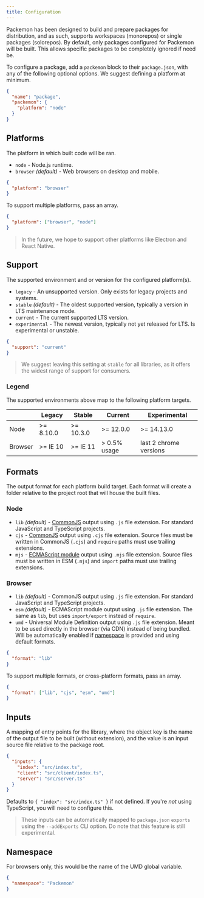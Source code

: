 ```yaml
---
title: Configuration
---
```


Packemon has been designed to build and prepare packages for distribution, and as such, supports
workspaces (monorepos) or single packages (solorepos). By default, only packages configured for
Packemon will be built. This allows specific packages to be completely ignored if need be.

To configure a package, add a `packemon` block to their `package.json`, with any of the following
optional options. We suggest defining a platform at minimum.

```json
{
  "name": "package",
  "packemon": {
    "platform": "node"
  }
}
```

## Platforms

The platform in which built code will be ran.

- `node` - Node.js runtime.
- `browser` _(default)_ - Web browsers on desktop and mobile.

```json
{
  "platform": "browser"
}
```

To support multiple platforms, pass an array.

```json
{
  "platform": ["browser", "node"]
}
```

> In the future, we hope to support other platforms like Electron and React Native.

## Support

The supported environment and or version for the configured platform(s).

- `legacy` - An unsupported version. Only exists for legacy projects and systems.
- `stable` _(default)_ - The oldest supported version, typically a version in LTS maintenance mode.
- `current` - The current supported LTS version.
- `experimental` - The newest version, typically not yet released for LTS. Is experimental or
  unstable.

```json
{
  "support": "current"
}
```

> We suggest leaving this setting at `stable` for all libraries, as it offers the widest range of
> support for consumers.

### Legend

The supported environments above map to the following platform targets.

|         | Legacy    | Stable    | Current      | Experimental           |
| ------- | --------- | --------- | ------------ | ---------------------- |
| Node    | >= 8.10.0 | >= 10.3.0 | >= 12.0.0    | >= 14.13.0             |
| Browser | >= IE 10  | >= IE 11  | > 0.5% usage | last 2 chrome versions |

## Formats

The output format for each platform build target. Each format will create a folder relative to the
project root that will house the built files.

### Node

- `lib` _(default)_ - [CommonJS](https://nodejs.org/api/modules.html) output using `.js` file
  extension. For standard JavaScript and TypeScript projects.
- `cjs` - [CommonJS](https://nodejs.org/api/modules.html) output using `.cjs` file extension. Source
  files must be written in CommonJS (`.cjs`) and `require` paths must use trailing extensions.
- `mjs` - [ECMAScript module](https://nodejs.org/api/esm.html) output using `.mjs` file extension.
  Source files must be written in ESM (`.mjs`) and `import` paths must use trailing extensions.

### Browser

- `lib` _(default)_ - CommonJS output using `.js` file extension. For standard JavaScript and
  TypeScript projects.
- `esm` _(default)_ - ECMAScript module output using `.js` file extension. The same as `lib`, but
  uses `import/export` instead of `require`.
- `umd` - Universal Module Definition output using `.js` file extension. Meant to be used directly
  in the browser (via CDN) instead of being bundled. Will be automatically enabled if
  [namespace](#namespace) is provided and using default formats.

```json
{
  "format": "lib"
}
```

To support multiple formats, or cross-platform formats, pass an array.

```json
{
  "format": ["lib", "cjs", "esm", "umd"]
}
```

## Inputs

A mapping of entry points for the library, where the object key is the name of the output file to be
built (without extension), and the value is an input source file relative to the package root.

```json
{
  "inputs": {
    "index": "src/index.ts",
    "client": "src/client/index.ts",
    "server": "src/server.ts"
  }
}
```

Defaults to `{ "index": "src/index.ts" }` if not defined. If you're _not_ using TypeScript, you will
need to configure this.

> These inputs can be automatically mapped to `package.json` `exports` using the `--addExports` CLI
> option. Do note that this feature is still experimental.

## Namespace

For browsers only, this would be the name of the UMD global variable.

```json
{
  "namespace": "Packemon"
}
```
